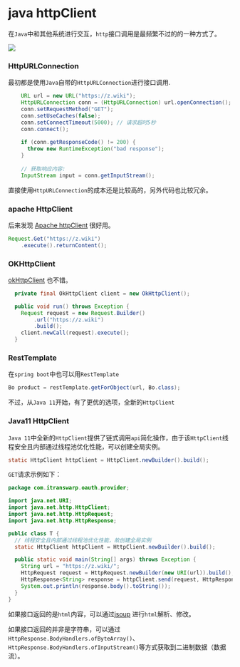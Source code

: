 # java httpClient

在`Java`中和其他系统进行交互，`http`接口调用是最频繁不过的的一种方式了。

![](https://z.wiki/autoupload/2022-05-15/fb51e14d6fc548f895b2f6020150aa01.http-call.drawio.svg)

### HttpURLConnection

最初都是使用`Java`自带的`HttpURLConnection`进行接口调用.

```java
    URL url = new URL("https://z.wiki");
    HttpURLConnection conn = (HttpURLConnection) url.openConnection();
    conn.setRequestMethod("GET");
    conn.setUseCaches(false);
    conn.setConnectTimeout(5000); // 请求超时5秒
    conn.connect();
    
    if (conn.getResponseCode() != 200) {
      throw new RuntimeException("bad response");
    }
    
    // 获取响应内容:
    InputStream input = conn.getInputStream();
```

直接使用`HttpURLConnection`的成本还是比较高的，另外代码也比较冗余。

### apache HttpClient

后来发现 [Apache httpClient](https://hc.apache.org/httpcomponents-client-5.1.x/) 很好用。

```java
Request.Get("https://z.wiki")
    .execute().returnContent();
```

### OKHttpClient

[okHttpClient](https://square.github.io/okhttp/4.x/okhttp/okhttp3/-ok-http-client/) 也不错。

```java
  private final OkHttpClient client = new OkHttpClient();

  public void run() throws Exception {
    Request request = new Request.Builder()
        .url("https://z.wiki")
        .build();
    client.newCall(request).execute();
  }
```

### RestTemplate

在`spring boot`中也可以用`RestTemplate`

```java
Bo product = restTemplate.getForObject(url, Bo.class);
```

不过，从`Java 11`开始，有了更优的选项，全新的`HttpClient`

### Java11 HttpClient

`Java 11`中全新的`HttpClient`提供了链式调用`api`简化操作，由于该`HttpClient`线程安全且内部通过线程池优化性能，可以创建全局实例。

```java
static HttpClient httpClient = HttpClient.newBuilder().build();
```

`GET`请求示例如下：

```java
package com.itranswarp.oauth.provider;

import java.net.URI;
import java.net.http.HttpClient;
import java.net.http.HttpRequest;
import java.net.http.HttpResponse;

public class T {
  // 线程安全且内部通过线程池优化性能，故创建全局实例
  static HttpClient httpClient = HttpClient.newBuilder().build();

  public static void main(String[] args) throws Exception {
    String url = "https://z.wiki/";
    HttpRequest request = HttpRequest.newBuilder(new URI(url)).build();
    HttpResponse<String> response = httpClient.send(request, HttpResponse.BodyHandlers.ofString());
    System.out.println(response.body().toString());
  }
}
```

如果接口返回的是`html`内容，可以通过[jsoup](https://jsoup.org/) 进行`html`解析、修改。

如果接口返回的并非是字符串，可以通过`HttpResponse.BodyHandlers.ofByteArray()`、`HttpResponse.BodyHandlers.ofInputStream()`等方式获取到二进制数据（数据流）。

<TheEnd />

